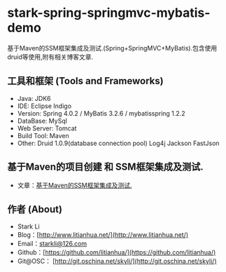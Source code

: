 # stark-spring-springmvc-mybatis-demo
基于Maven的SSM框架集成及测试.(Spring+SpringMVC+MyBatis).包含使用druid等使用,附有相关博客文章. 

## 工具和框架 (Tools and Frameworks)
- Java: JDK6
- IDE: Eclipse Indigo
- Version:  Spring 4.0.2 / MyBatis 3.2.6 / mybatisspring 1.2.2
- DataBase: MySql
- Web Server: Tomcat
- Build Tool: Maven
- Other: Druid 1.0.9(database connection pool) Log4j Jackson FastJson

## 基于Maven的项目创建 和 SSM框架集成及测试.
- 文章：[基于Maven的SSM框架集成及测试.](http://www.litianhua.net/blog/ssm-maven.html)

## 作者 (About)
- Stark Li
- Blog：[http://www.litianhua.net/](http://www.litianhua.net/)
- Email：starkli@126.com
- Github：[https://github.com/litianhua/](https://github.com/litianhua/)
- Git@OSC： [http://git.oschina.net/skyli/](http://git.oschina.net/skyli/)
